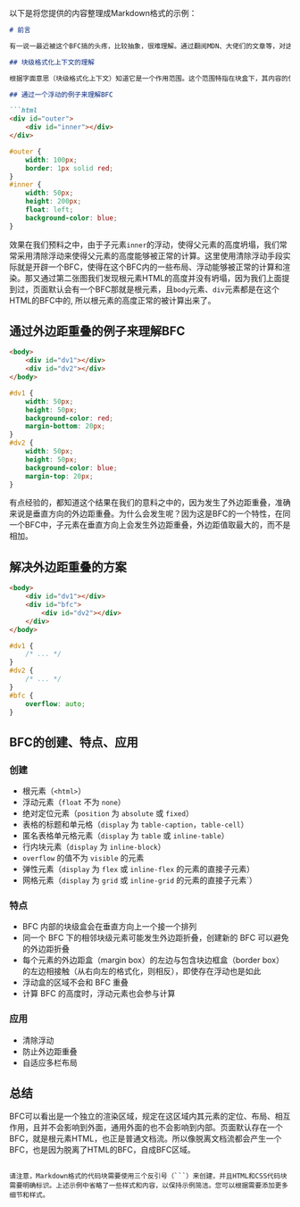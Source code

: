 以下是将您提供的内容整理成Markdown格式的示例：

```markdown
# 前言

有一说一最近被这个BFC搞的头疼，比较抽象，很难理解。通过翻阅MDN、大佬们的文章等，对这个BFC产生了自我的认识，写下这篇文章加深一下学习的成果。路漫漫其修远兮，后面还有IFC、GFC、FFC等需要学习。

## 块级格式化上下文的理解

根据字面意思（块级格式化上下文）知道它是一个作用范围。这个范围特指在块盒下，其内容的位置或布局的范围。在默认情况下，整个页面只有一个块级格式化上下文(BFC), 就是根元素HTML, 所以说根元素下的所有其他元素都会在这个HTML下BFC范围中布局，永远不会超出这个规定的范围。

## 通过一个浮动的例子来理解BFC

```html
<div id="outer">
    <div id="inner"></div>
</div>
```
```css
#outer {
    width: 100px;
    border: 1px solid red;
}
#inner {
    width: 50px;
    height: 200px;
    float: left;
    background-color: blue;
}
```

效果在我们预料之中，由于子元素`inner`的浮动，使得父元素的高度坍塌，我们常常采用清除浮动来使得父元素的高度能够被正常的计算。这里使用清除浮动手段实际就是开辟一个BFC，使得在这个BFC内的一些布局、浮动能够被正常的计算和渲染。那又通过第二张图我们发现根元素HTML的高度并没有坍塌，因为我们上面提到过，页面默认会有一个BFC那就是根元素，且`body`元素、`div`元素都是在这个HTML的BFC中的, 所以根元素的高度正常的被计算出来了。

## 通过外边距重叠的例子来理解BFC

```html
<body>
    <div id="dv1"></div>
    <div id="dv2"></div>
</body>
```
```css
#dv1 {
    width: 50px;
    height: 50px;
    background-color: red;
    margin-bottom: 20px;
}
#dv2 {
    width: 50px;
    height: 50px;
    background-color: blue;
    margin-top: 20px;
}
```

有点经验的，都知道这个结果在我们的意料之中的，因为发生了外边距重叠，准确来说是垂直方向的外边距重叠。为什么会发生呢？因为这是BFC的一个特性，在同一个BFC中，子元素在垂直方向上会发生外边距重叠，外边距值取最大的，而不是相加。

## 解决外边距重叠的方案

```html
<body>
    <div id="dv1"></div>
    <div id="bfc">
        <div id="dv2"></div>
    </div>
</body>
```
```css
#dv1 {
    /* ... */
}
#dv2 {
    /* ... */
}
#bfc {
    overflow: auto;
}
```

## BFC的创建、特点、应用

### 创建

- 根元素（`<html>`）
- 浮动元素（`float` 不为 `none`）
- 绝对定位元素（`position` 为 `absolute` 或 `fixed`）
- 表格的标题和单元格（`display` 为 `table-caption`，`table-cell`）
- 匿名表格单元格元素（`display` 为 `table` 或 `inline-table`）
- 行内块元素（`display` 为 `inline-block`）
- `overflow` 的值不为 `visible` 的元素
- 弹性元素（`display` 为 `flex` 或 `inline-flex` 的元素的直接子元素）
- 网格元素（`display` 为 `grid` 或 `inline-grid` 的元素的直接子元素`）

### 特点

- BFC 内部的块级盒会在垂直方向上一个接一个排列
- 同一个 BFC 下的相邻块级元素可能发生外边距折叠，创建新的 BFC 可以避免的外边距折叠
- 每个元素的外边距盒（margin box）的左边与包含块边框盒（border box）的左边相接触（从右向左的格式化，则相反），即使存在浮动也是如此
- 浮动盒的区域不会和 BFC 重叠
- 计算 BFC 的高度时，浮动元素也会参与计算

### 应用

- 清除浮动
- 防止外边距重叠
- 自适应多栏布局

## 总结

BFC可以看出是一个独立的渲染区域，规定在这区域内其元素的定位、布局、相互作用，且并不会影响到外面，通用外面的也不会影响到内部。页面默认存在一个BFC，就是根元素HTML，也正是普通文档流。所以像脱离文档流都会产生一个BFC，也是因为脱离了HTML的BFC，自成BFC区域。
```

请注意，Markdown格式的代码块需要使用三个反引号（```）来创建，并且HTML和CSS代码块需要明确标识。上述示例中省略了一些样式和内容，以保持示例简洁。您可以根据需要添加更多细节和样式。
